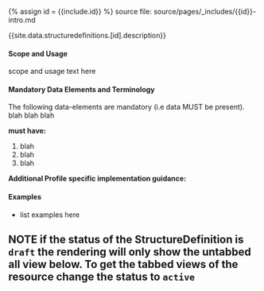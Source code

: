 
{% assign id = {{include.id}} %}
source file: source/pages/\_includes/{{id}}-intro.md

{{site.data.structuredefinitions.[id].description}}

#### Scope and Usage

scope and usage text here

#### Mandatory Data Elements and Terminology

The following data-elements are mandatory (i.e data MUST be present). blah blah blah

**must have:**

1. blah
1. blah
1. blah

**Additional Profile specific implementation guidance:**

#### Examples

- list examples here

## NOTE if the status of the StructureDefinition is `draft` the rendering will only show the untabbed all view below.  To get the tabbed views of the resource change the status to `active`
